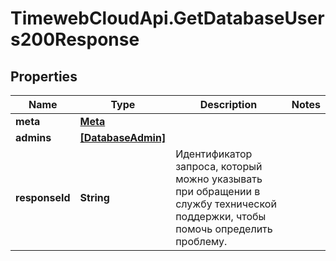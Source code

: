 # TimewebCloudApi.GetDatabaseUsers200Response

## Properties

Name | Type | Description | Notes
------------ | ------------- | ------------- | -------------
**meta** | [**Meta**](Meta.md) |  | 
**admins** | [**[DatabaseAdmin]**](DatabaseAdmin.md) |  | 
**responseId** | **String** | Идентификатор запроса, который можно указывать при обращении в службу технической поддержки, чтобы помочь определить проблему. | 


